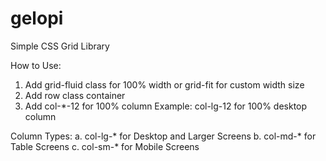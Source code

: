 # gelopi
Simple CSS Grid Library

How to Use:

1. Add grid-fluid class for 100% width or grid-fit for custom width size
2. Add row class container
3. Add col-*-12 for 100% column
	Example: col-lg-12 for 100% desktop column


Column Types:
a. col-lg-* for Desktop and Larger Screens
b. col-md-* for Table Screens
c. col-sm-* for Mobile Screens
